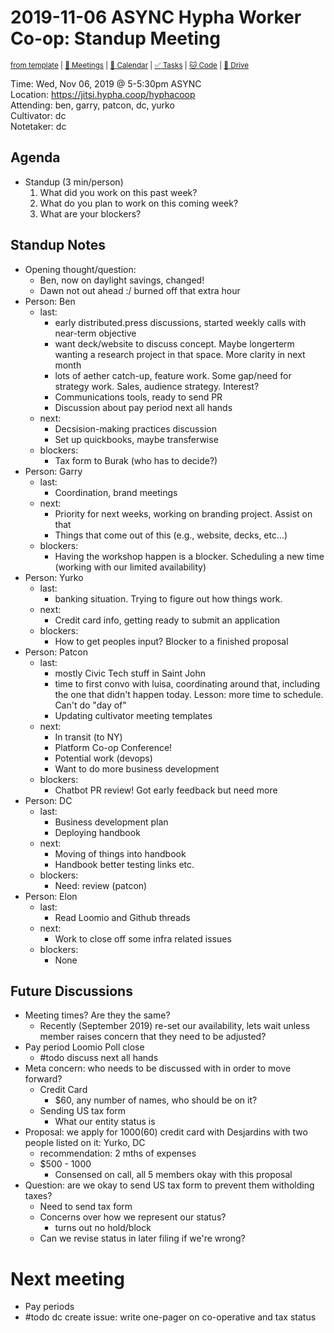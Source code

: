 # 2019-11-06 ASYNC Hypha Worker Co-op: Standup Meeting

<sup>[from template][standup-template] | [:notebook: Meetings][meetings] | [:date: Calendar][calendar] | [:white_check_mark: Tasks][tasks] | [:cat: Code][gh] | [:open_file_folder: Drive][gdrive]</sup>

Time:       Wed, Nov 06, 2019 @ 5-5:30pm ASYNC   
Location:   https://jitsi.hypha.coop/hyphacoop  
Attending:  ben, garry, patcon, dc, yurko  
Cultivator: dc  
Notetaker:  dc   

## Agenda

- Standup (3 min/person)
  1. What did you work on this past week?
  2. What do you plan to work on this coming week?
  3. What are your blockers?

## Standup Notes

- Opening thought/question:
    - Ben, now on daylight savings, changed!
    - Dawn not out ahead :/ burned off that extra hour 
- Person: Ben 
    - last:
        - early distributed.press discussions, started weekly calls with near-term objective
        - want deck/website to discuss concept. Maybe longerterm wanting a research project in that space. More clarity in next month
        - lots of aether catch-up, feature work. Some gap/need for strategy work. Sales, audience strategy. Interest?
        - Communications tools, ready to send PR
        - Discussion about pay period next all hands
    - next: 
        - Decsision-making practices discussion
        - Set up quickbooks, maybe transferwise
    - blockers: 
        - Tax form to Burak (who has to decide?)
- Person: Garry 
    - last:  
        - Coordination, brand meetings
    - next:
        - Priority for next weeks, working on branding project. Assist on that 
        - Things that come out of this (e.g., website, decks, etc...)
    - blockers:
        - Having the workshop happen is a blocker. Scheduling a new time (working with our limited availability)
- Person: Yurko
    - last: 
        - banking situation. Trying to figure out how things work. 
    - next: 
        -  Credit card info, getting ready to submit an application 
    - blockers:
        - How to get peoples input? Blocker to a finished proposal
- Person: Patcon
    - last:
        - mostly Civic Tech stuff in Saint John
        - time to first convo with luisa, coordinating around that, including the one that didn't happen today. Lesson: more time to schedule. Can't do "day of"
        - Updating cultivator meeting templates
    - next:  
        - In transit (to NY)
        - Platform Co-op Conference!
        - Potential work (devops)
        - Want to do more business development
    - blockers:
        - Chatbot PR review! Got early feedback but need more
- Person: DC
    - last:
        - Business development plan
        - Deploying handbook  
    - next:
        - Moving of things into handbook
        - Handbook better testing links etc.
    - blockers:
        - Need: review (patcon)
- Person: Elon
    - last:
        - Read Loomio and Github threads
    - next:
        - Work to close off some infra related issues
    - blockers:
        - None

## Future Discussions

- Meeting times? Are they the same?
    - Recently (September 2019) re-set our availability, lets wait unless member raises concern that they need to be adjusted?
- Pay period Loomio Poll close
    - #todo discuss next all hands
- Meta concern: who needs to be discussed with in order to move forward?
    - Credit Card
        - $60, any number of names, who should be on it?
    - Sending US tax form 
        - What our entity status is
- Proposal: we apply for $1000 ($60) credit card with Desjardins with two people listed on it: Yurko, DC
   - recommendation: 2 mths of expenses
   - $500 - 1000
        - Consensed on call, all 5 members okay with this proposal
- Question: are we okay to send US tax form to prevent them witholding taxes?
    - Need to send tax form
    - Concerns over how we represent our status?
        - turns out no hold/block
    - Can we revise status in later filing if we're wrong?

# Next meeting

- Pay periods
- #todo dc create issue: write one-pager on co-operative and tax status


<!-- Links -->
[standup-template]: https://link.hypha.coop/standup-template
[meetings]: https://link.hypha.coop/meetings
[calendar]: https://link.hypha.coop/calendar
[tasks]:    https://link.hypha.coop/tasks
[gh]:       https://link.hypha.coop/gh
[gdrive]:   https://link.hypha.coop/gdrive
